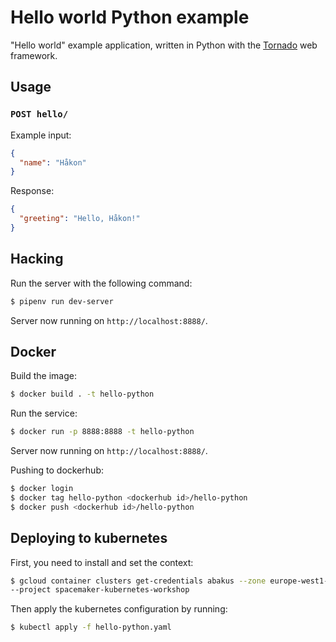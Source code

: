 # Hello world Python example

"Hello world" example application, written in Python with the
[Tornado](http://www.tornadoweb.org/en/latest/) web framework.

## Usage

### `POST hello/`

Example input:

```json
{
  "name": "Håkon"
}
```

Response:

```json
{
  "greeting": "Hello, Håkon!"
}
```

## Hacking

Run the server with the following command:

```bash
$ pipenv run dev-server
```

Server now running on `http://localhost:8888/`.

## Docker

Build the image:

```bash
$ docker build . -t hello-python
```

Run the service:

```bash
$ docker run -p 8888:8888 -t hello-python
```

Server now running on `http://localhost:8888/`.

Pushing to dockerhub:

```bash
$ docker login
$ docker tag hello-python <dockerhub id>/hello-python
$ docker push <dockerhub id>/hello-python
```

## Deploying to kubernetes

First, you need to install and set the context:

```bash
$ gcloud container clusters get-credentials abakus --zone europe-west1-b \
--project spacemaker-kubernetes-workshop
```

Then apply the kubernetes configuration by running:

```bash
$ kubectl apply -f hello-python.yaml
```

